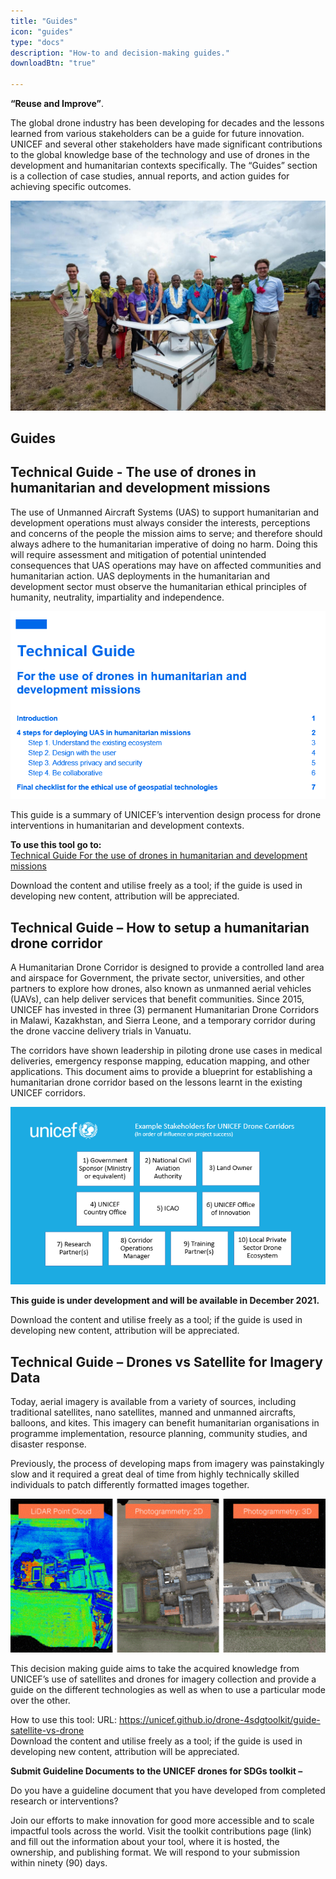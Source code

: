 ```yaml
---
title: "Guides"
icon: "guides"
type: "docs"
description: "How-to and decision-making guides."
downloadBtn: "true"

---
```


**“Reuse and Improve”**.

The global drone industry has been developing for decades and the lessons learned from various stakeholders can be a guide for future innovation.
UNICEF and several other stakeholders have made significant contributions to the global knowledge base of the technology and use of drones in the development and humanitarian contexts specifically.
The “Guides” section is a collection of case studies, annual reports, and action guides for achieving specific outcomes.

![A group of ten people are standing in a field. A drone is placed in front of them on top of a crate.](/static/guides/UN0264779.jpg)


## Guides

## Technical Guide - The use of drones in humanitarian and development missions

The use of Unmanned Aircraft Systems (UAS) to support humanitarian and development operations must always consider the interests, perceptions and concerns of the people the mission aims to serve; and therefore should always adhere to the humanitarian imperative of doing no harm. Doing this will require assessment and mitigation of potential unintended consequences that UAS operations may have on affected communities and humanitarian action. UAS deployments in the humanitarian and development sector must observe the humanitarian ethical principles of humanity, neutrality, impartiality and independence.

![Table of contents for the guide to humanitarian and development missions.](/static/guides/guided4g001.png)

This guide is a summary of UNICEF’s intervention design process for drone interventions in humanitarian and development contexts.

**To use this tool go to:**  
[Technical Guide For the use of drones in humanitarian and development missions](/content/guides/humanitarian-drone-mission/)

Download the content and utilise freely as a tool; if the guide is used in developing new content, attribution will be appreciated.


## Technical Guide – How to setup a humanitarian drone corridor

A Humanitarian Drone Corridor is designed to provide a controlled land area and airspace for Government, the private sector, universities, and other partners to explore how drones, also known as unmanned aerial vehicles (UAVs), can help deliver services that benefit communities. Since 2015, UNICEF has invested in three (3) permanent Humanitarian Drone Corridors in Malawi, Kazakhstan, and Sierra Leone, and a temporary corridor during the drone vaccine delivery trials in Vanuatu.   

The corridors have shown leadership in piloting drone use cases in medical deliveries, emergency response mapping, education mapping, and other applications. This document aims to provide a blueprint for establishing a humanitarian drone corridor based on the lessons learnt in the existing UNICEF corridors. 

![Stakeholder map for drone corridors.](/static/guides/guided4g002.png)

**This guide is under development and will be available in December 2021.**

Download the content and utilise freely as a tool; if the guide is used in developing new content, attribution will be appreciated.


## Technical Guide – Drones vs Satellite for Imagery Data

Today, aerial imagery is available from a variety of sources, including traditional satellites, nano satellites, manned and unmanned aircrafts, balloons, and kites. This imagery can benefit humanitarian organisations in programme implementation, resource planning, community studies, and disaster response.  

Previously, the process of developing maps from imagery was painstakingly slow and it required a great deal of time from highly technically skilled individuals to patch differently formatted images together. 

![Satellite mapping images on a dashboard.](/static/guides/guided4g003.png)

This decision making guide aims to take the acquired knowledge from UNICEF’s use of satellites and drones for imagery collection and provide a guide on the different technologies as well as when to use a particular mode over the other. 

How to use this tool: 
URL: https://unicef.github.io/drone-4sdgtoolkit/guide-satellite-vs-drone  
Download the content and utilise freely as a tool; if the guide is used in developing new content, attribution will be appreciated. 


**Submit Guideline Documents to the UNICEF drones for SDGs toolkit –**

Do you have a guideline document that you have developed from completed research or interventions?  

Join our efforts to make innovation for good more accessible and to scale impactful tools across the world. Visit the toolkit contributions page (link) and fill out the information about your tool, where it is hosted, the ownership, and publishing format. We will respond to your submission within ninety (90) days. 
